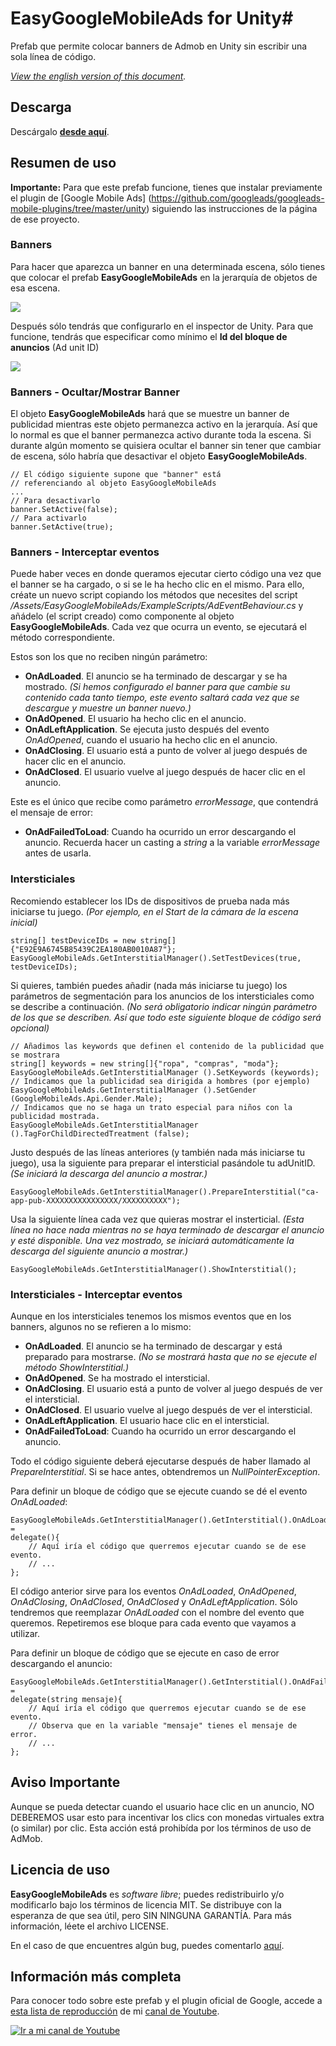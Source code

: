 # EasyGoogleMobileAds for Unity#

Prefab que permite colocar banners de Admob en Unity sin escribir una sola línea de código.

_[View the english version of this document](https://github.com/jjjuande/EasyGoogleMobileAds/blob/master/README-EN.md)._

## Descarga ##

Descárgalo [**desde aquí**](https://github.com/jjjuande/EasyGoogleMobileAds/releases/download/v0.9.10/EasyGoogleMobileAds-0.9.10.unitypackage).

## Resumen de uso ##

**Importante:** Para que este prefab funcione, tienes que instalar previamente el plugin de [Google Mobile Ads] (https://github.com/googleads/googleads-mobile-plugins/tree/master/unity) siguiendo las instrucciones de la página de ese proyecto.

### Banners ###

Para hacer que aparezca un banner en una determinada escena, sólo tienes que colocar el prefab **EasyGoogleMobileAds** en la jerarquía de objetos de esa escena.

![](Images/Prefab.png)

Después sólo tendrás que configurarlo en el inspector de Unity. Para que funcione, tendrás que especificar como mínimo el **Id del bloque de anuncios** (Ad unit ID)

![](Images/Editor.png)

### Banners - Ocultar/Mostrar Banner ###

El objeto **EasyGoogleMobileAds** hará que se muestre un banner de publicidad mientras este objeto permanezca activo en la jerarquía. Así que lo normal es que el banner permanezca activo durante toda la escena. Si durante algún momento se quisiera ocultar el banner sin tener que cambiar de escena, sólo habría que desactivar el objeto **EasyGoogleMobileAds**.

    // El código siguiente supone que "banner" está 
    // referenciando al objeto EasyGoogleMobileAds
    ...
    // Para desactivarlo
    banner.SetActive(false);
    // Para activarlo
    banner.SetActive(true);
 
### Banners - Interceptar eventos ###

Puede haber veces en donde queramos ejecutar cierto código una vez que el banner se ha cargado, o si se le ha hecho clic en el mismo. Para ello, créate un nuevo script copiando los métodos que necesites del script _/Assets/EasyGoogleMobileAds/ExampleScripts/AdEventBehaviour.cs_ y añádelo (el script creado) como componente al objeto **EasyGoogleMobileAds**. Cada vez que ocurra un evento, se ejecutará el método correspondiente.

Estos son los que no reciben ningún parámetro:
* **OnAdLoaded**. El anuncio se ha terminado de descargar y se ha mostrado. _(Si hemos configurado el banner para que cambie su contenido cada tanto tiempo, este evento saltará cada vez que se descargue y muestre un banner nuevo.)_
* **OnAdOpened**. El usuario ha hecho clic en el anuncio.
* **OnAdLeftApplication**. Se ejecuta justo después del evento _OnAdOpened_, cuando el usuario ha hecho clic en el anuncio.
* **OnAdClosing**. El usuario está a punto de volver al juego después de hacer clic en el anuncio.
* **OnAdClosed**. El usuario vuelve al juego después de hacer clic en el anuncio.


Este es el único que recibe como parámetro *errorMessage*, que contendrá el mensaje de error:
* **OnAdFailedToLoad**: Cuando ha ocurrido un error descargando el anuncio. Recuerda hacer un casting a _string_ a la variable *errorMessage* antes de usarla.

### Intersticiales ###

Recomiendo establecer los IDs de dispositivos de prueba nada más iniciarse tu juego. 
_(Por ejemplo, en el Start de la cámara de la escena inicial)_

    string[] testDeviceIDs = new string[]{"E92E9A6745B85439C2EA180AB0010A87"};
    EasyGoogleMobileAds.GetInterstitialManager().SetTestDevices(true, testDeviceIDs);

Si quieres, también puedes añadir (nada más iniciarse tu juego) los parámetros de segmentación para los anuncios de los intersticiales como se describe a continuación. _(No será obligatorio indicar ningún parámetro de los que se describen. Así que todo este siguiente bloque de código será opcional)_

    // Añadimos las keywords que definen el contenido de la publicidad que se mostrara
    string[] keywords = new string[]{"ropa", "compras", "moda"};
    EasyGoogleMobileAds.GetInterstitialManager ().SetKeywords (keywords);
    // Indicamos que la publicidad sea dirigida a hombres (por ejemplo)
    EasyGoogleMobileAds.GetInterstitialManager ().SetGender (GoogleMobileAds.Api.Gender.Male);
    // Indicamos que no se haga un trato especial para niños con la publicidad mostrada.
    EasyGoogleMobileAds.GetInterstitialManager ().TagForChildDirectedTreatment (false);
    
Justo después de las líneas anteriores (y también nada más iniciarse tu juego), usa la siguiente para preparar el intersticial pasándole tu adUnitID. 
_(Se iniciará la descarga del anuncio a mostrar.)_

    EasyGoogleMobileAds.GetInterstitialManager().PrepareInterstitial("ca-app-pub-XXXXXXXXXXXXXXXX/XXXXXXXXXX");

Usa la siguiente línea cada vez que quieras mostrar el insterticial.
_(Esta línea no hace nada mientras no se haya terminado de descargar el anuncio y esté disponible. Una vez mostrado, se iniciará automáticamente la descarga del siguiente anuncio a mostrar.)_

    EasyGoogleMobileAds.GetInterstitialManager().ShowInterstitial();

### Intersticiales - Interceptar eventos ###

Aunque en los intersticiales tenemos los mismos eventos que en los banners, algunos no se refieren a lo mismo:
* **OnAdLoaded**. El anuncio se ha terminado de descargar y está preparado para mostrarse. _(No se mostrará hasta que no se ejecute el método ShowInterstitial.)_
* **OnAdOpened**. Se ha mostrado el intersticial.
* **OnAdClosing**. El usuario está a punto de volver al juego después de ver el intersticial.
* **OnAdClosed**. El usuario vuelve al juego después de ver el intersticial.
* **OnAdLeftApplication**. El  usuario hace clic en el intersticial.
* **OnAdFailedToLoad**: Cuando ha ocurrido un error descargando el anuncio.

Todo el código siguiente deberá ejecutarse después de haber llamado al _PrepareInterstitial_. Si se hace antes, obtendremos un _NullPointerException_.

Para definir un bloque de código que se ejecute cuando se dé el evento _OnAdLoaded_:

    EasyGoogleMobileAds.GetInterstitialManager().GetInterstitial().OnAdLoaded = 
    delegate(){
        // Aquí iría el código que querremos ejecutar cuando se de ese evento.
        // ...
    };

El código anterior sirve para los eventos _OnAdLoaded_, _OnAdOpened_, _OnAdClosing_, _OnAdClosed_, _OnAdClosed_ y  _OnAdLeftApplication_. Sólo tendremos que reemplazar _OnAdLoaded_ con el nombre del evento que queremos. Repetiremos ese bloque para cada evento que vayamos a utilizar.

Para definir un bloque de código que se ejecute en caso de error descargando el anuncio: 

    EasyGoogleMobileAds.GetInterstitialManager().GetInterstitial().OnAdFailedToLoad = 
    delegate(string mensaje){
        // Aquí iría el código que querremos ejecutar cuando se de ese evento.
        // Observa que en la variable "mensaje" tienes el mensaje de error.
        // ...
    };

## Aviso Importante ##

Aunque se pueda detectar cuando el usuario hace clic en un anuncio, NO DEBEREMOS usar esto para incentivar los clics con monedas virtuales extra (o similar) por clic. Esta acción está prohibída por los términos de uso de AdMob.

## Licencia de uso ##

**EasyGoogleMobileAds** es *software libre*; puedes redistribuirlo y/o modificarlo bajo los términos de licencia MIT. Se distribuye con la esperanza de que sea útil, pero SIN NINGUNA GARANTÍA. Para más información, léete el archivo LICENSE.

En el caso de que encuentres algún bug, puedes comentarlo [aquí](https://github.com/jjjuande/EasyGoogleMobileAds/issues).

## Información más completa ##

Para conocer todo sobre este prefab y el plugin oficial de Google, accede a [esta lista de reproducción](https://www.youtube.com/playlist?list=PLREdURb87ks2uIXmTOAVvnOz0JV2-ZwHH) de mi [canal de Youtube](https://www.youtube.com/juande).

[![Ir a mi canal de Youtube](Images/CanalYoutube.png)](https://www.youtube.com/playlist?list=PLREdURb87ks2uIXmTOAVvnOz0JV2-ZwHH)

